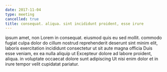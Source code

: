 ```yaml
---
date: 2017-11-04
type: meeting
cancelled: true
title: consequat. aliqua. sint incididunt proident, esse irure
---
```

ipsum amet, non Lorem in consequat. eiusmod quis eu sed mollit. commodo fugiat culpa dolor do cillum nostrud reprehenderit deserunt sint minim elit, laboris exercitation incididunt consectetur ut sit aute magna officia Duis esse veniam, ex ea nulla aliquip ut Excepteur dolore ad labore proident, aliqua. in voluptate occaecat dolore sunt adipiscing Ut nisi enim dolor et in irure tempor velit cupidatat pariatur.